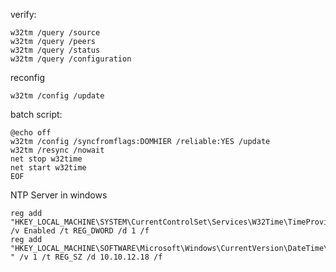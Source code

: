 
verify:
```
w32tm /query /source
w32tm /query /peers 
w32tm /query /status
w32tm /query /configuration
```

reconfig 
```
w32tm /config /update
```
batch script:

```
@echo off
w32tm /config /syncfromflags:DOMHIER /reliable:YES /update
w32tm /resync /nowait
net stop w32time
net start w32time 
EOF
```


NTP Server in windows
```
reg add "HKEY_LOCAL_MACHINE\SYSTEM\CurrentControlSet\Services\W32Time\TimeProviders\NtpServer" /v Enabled /t REG_DWORD /d 1 /f 
reg add "HKEY_LOCAL_MACHINE\SOFTWARE\Microsoft\Windows\CurrentVersion\DateTime\Servers " /v 1 /t REG_SZ /d 10.10.12.18 /f 
```
